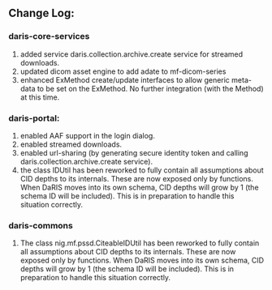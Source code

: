 
## Change Log:

### daris-core-services
1. added service daris.collection.archive.create service for streamed downloads.
2. updated dicom asset engine to add adate to mf-dicom-series
3. enhanced ExMethod create/update interfaces to allow  generic meta-data to be set on the ExMethod. No further integration (with the Method) at this time.

### daris-portal:
1. enabled AAF support in the login dialog.
2. enabled streamed downloads.
3. enabled url-sharing (by generating secure identity token and calling daris.collection.archive.create service).
4. the class IDUtil has been reworked to fully contain all assumptions about CID depths to its internals. These are now exposed only by functions.  When DaRIS moves into its own schema, CID depths will grow by 1 (the schema ID will be included). This is in preparation to handle this situation correctly.

### daris-commons
1. The class nig.mf.pssd.CiteableIDUtil has been reworked to fully contain all assumptions about CID depths to its internals. These are now exposed only by functions.  When DaRIS moves into its own schema, CID depths will grow by 1 (the schema ID will be included). This is in preparation to handle this situation correctly.

